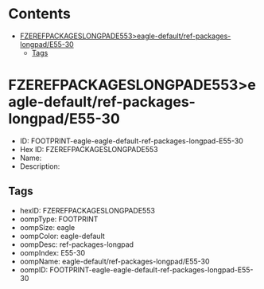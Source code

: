 



Contents
========

* [FZEREFPACKAGESLONGPADE553>eagle-default/ref-packages-longpad/E55-30](#fzerefpackageslongpade553eagle-defaultref-packages-longpade55-30)
	* [Tags](#tags)

# FZEREFPACKAGESLONGPADE553>eagle-default/ref-packages-longpad/E55-30

- ID: FOOTPRINT-eagle-eagle-default-ref-packages-longpad-E55-30
- Hex ID: FZEREFPACKAGESLONGPADE553
- Name: 
- Description: 

## Tags

- hexID: FZEREFPACKAGESLONGPADE553
- oompType: FOOTPRINT
- oompSize: eagle
- oompColor: eagle-default
- oompDesc: ref-packages-longpad
- oompIndex: E55-30
- oompName: eagle-default/ref-packages-longpad/E55-30
- oompID: FOOTPRINT-eagle-eagle-default-ref-packages-longpad-E55-30
